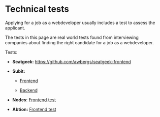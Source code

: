 # Technical tests
Applying for a job as a webdeveloper usually includes a test to assess the applicant. 

The tests in this page are real world tests found from interviewing companies about finding the right candidate for a job as a webdeveloper. 

Tests:
* **Seatgeek:** https://github.com/awbergs/seatgeek-frontend

* **Subit:**
  * [Frontend](subit/subit%20-%20candidate%20test%20frontend.pdf)

  * [Backend](subit/subit%20-%20candidate%20test%20backend.pdf)

* **Nodes:** [Frontend test](nodes/frontend-test.md)

* **Abtion:** [Frontend test](abtion/frontend-test.md)
